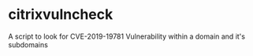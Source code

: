 # citrixvulncheck
A script to look for CVE-2019-19781 Vulnerability within a domain and it's subdomains
